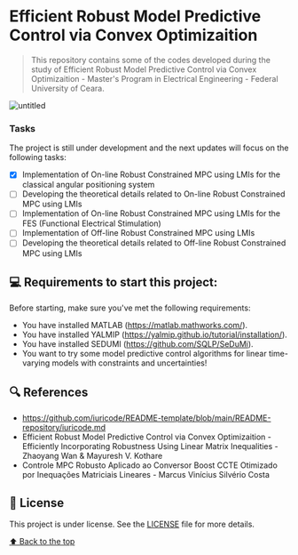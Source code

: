 # Efficient Robust Model Predictive Control via Convex Optimizaition

> This repository contains some of the codes developed during the study of Efficient Robust Model Predictive Control via Convex Optimizaition - Master's Program in Electrical Engineering - Federal University of Ceara.

![untitled](https://user-images.githubusercontent.com/68541168/167659169-0b171f1a-d8a5-4bd6-b183-b8cefb40e073.png)


### Tasks

The project is still under development and the next updates will focus on the following tasks:

- [x] Implementation of On-line Robust Constrained MPC using LMIs for the classical angular positioning system
- [ ] Developing the theoretical details related to On-line Robust Constrained MPC using LMIs
- [ ] Implementation of On-line Robust Constrained MPC using LMIs for the FES (Functional Electrical Stimulation)
- [ ] Implementation of Off-line Robust Constrained MPC using LMIs
- [ ] Developing the theoretical details related to Off-line Robust Constrained MPC using LMIs

## 💻 Requirements to start this project:

Before starting, make sure you've met the following requirements:
<!---Estes são apenas requisitos de exemplo. Adicionar, duplicar ou remover conforme necessário--->
* You have installed MATLAB (https://matlab.mathworks.com/).
* You have installed YALMIP (https://yalmip.github.io/tutorial/installation/).
* You have installed SEDUMI (https://github.com/SQLP/SeDuMi).
* You want to try some model predictive control algorithms for linear time-varying models with constraints and uncertainties!

## 🔍 References
* https://github.com/iuricode/README-template/blob/main/README-repository/iuricode.md
* Efficient Robust Model Predictive Control via Convex Optimizaition - Efficiently Incorporating Robustness Using Linear Matrix Inequalities - Zhaoyang Wan & Mayuresh V. Kothare
* Controle MPC Robusto Aplicado ao Conversor Boost CCTE Otimizado por Inequações Matriciais Lineares - Marcus Vinícius Silvério Costa

## 📝 License

This project is under license. See the [LICENSE](LICENSE) file for more details.

[⬆ Back to the top](https://github.com/aaronmqs/ERMPC#efficient-robust-model-predictive-control-via-convex-optimizaition)<br>
